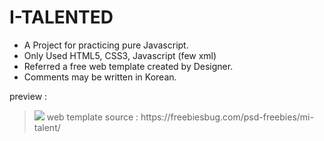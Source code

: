 # I-TALENTED
<ul>
<li>A Project for practicing pure Javascript.</li>
<li>Only Used HTML5, CSS3, Javascript (few xml)</li>
<li>Referred a free web template created by Designer.</li>
<li>Comments may be written in Korean.</li>
</ul>

preview :
><img src="/I-TALENTED/preview.png">
>web template source : https://freebiesbug.com/psd-freebies/mi-talent/